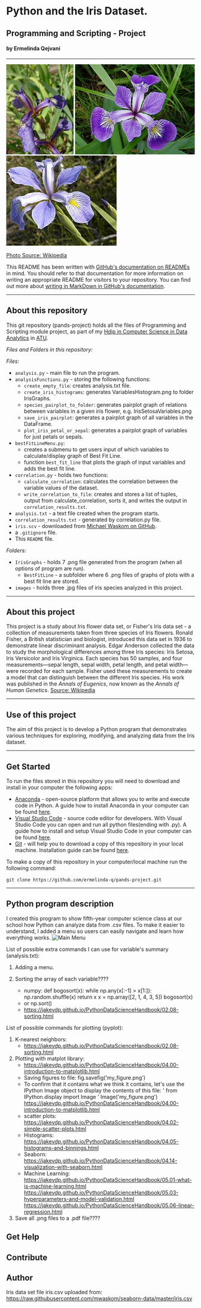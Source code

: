 # Python and the Iris Dataset.

## Programming and Scripting - Project

#### by Ermelinda Qejvani

***
![Iris Setosa](/images/Iris_setosa.jpg)  ![Iris Versicolor](/images/Iris_versicolor.jpg)   ![Iris Virginica](/images/Iris_virginica.jpg)

[Photo Source: Wikipedia](https://commons.wikimedia.org/wiki/File:Kosaciec_szczecinkowaty_Iris_setosa.jpg)

This README has been written with [GitHub's documentation on READMEs](https://docs.github.com/en/repositories/managing-your-repositorys-settings-and-features/customizing-your-repository/about-readmes) in mind.
You should refer to that documentation for more information on writing an appropriate README for visitors to your repository.
You can find out more about [writing in MarkDown in GitHub's documentation](https://docs.github.com/en/get-started/writing-on-github/getting-started-with-writing-and-formatting-on-github/basic-writing-and-formatting-syntax).

***
## About this repository

This git repository (pands-project) holds all the files of Programming and Scripting module project, as part of my [Hdip in Computer Science in Data Analytics](https://www.gmit.ie/higher-diploma-in-science-in-computing-in-data-analytics#:~:text=You%20are%20a%20Level%208,topics%20in%20your%20original%20degree.) in [ATU](https://www.gmit.ie/).

_Files and Folders in this repository:_

_Files:_

- `analysis.py` - main file to run the program.
- `analysisFunctions.py` - storing the following functions:
    - `create_empty_file`: creates analysis.txt file.
    - `create_iris_histograms`: generates VariablesHistogram.png to folder IrisGraphs.
    - `species_pairplot_to_folder`: generates pairplot graph of relations between variables in a given iris flower, e.g. IrisSetosaVariables.png
    - `save_iris_pairplot`: generates a pairplot graph of all variables in the DataFrame.
    - `plot_iris_petal_or_sepal`: generates a pairplot graph of variables for just petals or sepals.
- `bestFitLineMenu.py`:
    - creates a submenu to get users input of which variables to calculate/display graph of Best Fit Line.
    - function `best_fit_line` that plots the graph of input variables and adds the best fit line.
- `correlation.py` - holds two functions:
    - `calculate_correlation`: calculates the correlation between the variable values of the dataset.
    - `write_correlation_to_file`: creates and stores a list of tuples, output from calculate_correlation, sorts it, and writes the output in `correlation_results.txt`.
- `analysis.txt` - a text file created when the program starts.
- `correlation_results.txt` - generated by correlation.py file.
- `iris.scv` - downloaded from [Michael Waskom on GitHub](https://raw.githubusercontent.com/mwaskom/seaborn-data/master/iris.csv).
- a `.gitignore` file.
- This `README` file.

_Folders:_

- `IrisGraphs` - holds 7 .png file generated from the program (when all options of program are run).
    - `BestFitLine` - a subfolder where 6 .png files of graphs of plots with a best fit line are stored.
- `images` - holds three .jpg files of iris species analyzed in this project.

***
## About this project

This project is a study about Iris flower data set, or Fisher's Iris data set - a collection of measurements taken from three species of Iris flowers. Ronald Fisher, a British statistician and biologist, introduced this data set in 1936 to demonstrate linear discriminant analysis. Edgar Anderson collected the data to study the morphological differences among three Iris species: Iris Setosa, Iris Versicolor and Iris Virginica. Each species has 50 samples, and four measurements—sepal length, sepal width, petal length, and petal width—were recorded for each sample. Fisher used these measurements to create a model that can distinguish between the different Iris species. His work was published in the _Annals of Eugenics_, now known as the _Annals of Human Genetics_. [Source: Wikipedia](https://en.wikipedia.org/wiki/Iris_flower_data_set)

***
## Use of this project

The aim of this project is to develop a Python program that demonstrates various techniques for exploring, modifying, and analyzing data from the Iris dataset.

***
## Get Started

To run the files stored in this repository you will need to download and install in your computer the following apps:

- [Anaconda](https://www.anaconda.com/) - open-source platform that allows you to write and execute code in Python. A guide how to install Anaconda in your computer can be found [here](https://docs.anaconda.com/free/anaconda/install/index.html).
- [Visual Studio Code](https://code.visualstudio.com/) - source code editor for developers. With Visual Studio Code you can open and run all python files(ending with .py). A guide how to install and setup Visual Studio Code in your computer can be found [here](https://code.visualstudio.com/learn/get-started/basics).
- [Git](https://git-scm.com/downloads) - will help you to download a copy of this repository in your local machine. Installation guide can be found [here](https://github.com/git-guides/install-git).

To make a copy of this repository in your computer/local machine run the following command:

```
git clone https://github.com/ermelinda-q/pands-project.git
```
***
## Python program description

I created this program to show fifth-year computer science class at our school how Python can analyze data from .csv files. To make it easier to understand, I added a menu so users can easily navigate and learn how everything works.
![Main Menu](./images/main-menu.jpg)





List of possible extra commands I can use for variable's summary (analysis.txt):
1. Adding a menu.

2. Sorting the array of each variable????
    - numpy:
    def bogosort(x):
    while np.any(x[:-1] > x[1:]):
        np.random.shuffle(x)
    return x
    x = np.array([2, 1, 4, 3, 5])
    bogosort(x)
    - or np.sort()
    - https://jakevdp.github.io/PythonDataScienceHandbook/02.08-sorting.html

List of possible commands for plotting (pyplot):

1. K-nearest neighbors:
     - https://jakevdp.github.io/PythonDataScienceHandbook/02.08-sorting.html
2. Plotting with matplot library:
    - https://jakevdp.github.io/PythonDataScienceHandbook/04.00-introduction-to-matplotlib.html
    - Saving figures to file:
    fig.savefig('my_figure.png')
    - To confirm that it contains what we think it contains, let's use the IPython Image object to display the contents of this file:
    ' from IPython.display import Image
    ' Image('my_figure.png')
    https://jakevdp.github.io/PythonDataScienceHandbook/04.00-introduction-to-matplotlib.html
    - scatter plots:
    https://jakevdp.github.io/PythonDataScienceHandbook/04.02-simple-scatter-plots.html
    - Histograms:
    https://jakevdp.github.io/PythonDataScienceHandbook/04.05-histograms-and-binnings.html
    - Seaborn:
    https://jakevdp.github.io/PythonDataScienceHandbook/04.14-visualization-with-seaborn.html
    - Machine Learning:
    https://jakevdp.github.io/PythonDataScienceHandbook/05.01-what-is-machine-learning.html
    https://jakevdp.github.io/PythonDataScienceHandbook/05.03-hyperparameters-and-model-validation.html
    https://jakevdp.github.io/PythonDataScienceHandbook/05.06-linear-regression.html
3. Save all .png files to a .pdf file????

## Get Help



## Contribute



## Author


Iris data set file iris.csv uploaded from:
https://raw.githubusercontent.com/mwaskom/seaborn-data/master/iris.csv

